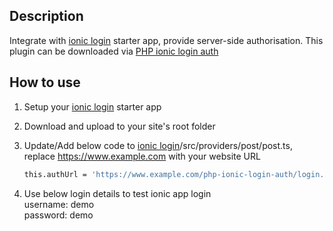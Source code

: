 ## Description
Integrate with [ionic login](https://github.com/RogerShenAU/ionic-login) starter app, provide server-side authorisation. This plugin can be downloaded via [PHP ionic login auth](https://github.com/RogerShenAU/php-ionic-login-auth)

## How to use
1. Setup your [ionic login](https://github.com/RogerShenAU/ionic-login) starter app
2. Download and upload to your site's root folder
3. Update/Add below code to [ionic login](https://github.com/RogerShenAU/ionic-login)/src/providers/post/post.ts, replace https://www.example.com with your website URL

	```bash
	this.authUrl = 'https://www.example.com/php-ionic-login-auth/login.php'; 
	```
4. Use below login details to test ionic app login  
   username: demo  
   password: demo